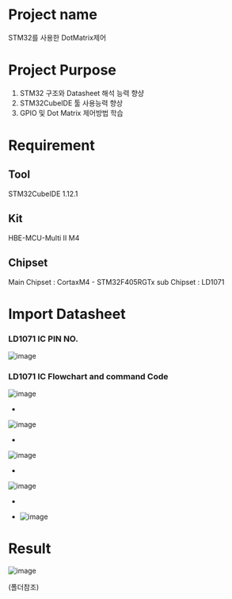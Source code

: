# Project name
STM32를 사용한 DotMatrix제어

# Project Purpose
1. STM32 구조와 Datasheet 해석 능력 향샹
2. STM32CubeIDE 툴 사용능력 향상
3. GPIO 및 Dot Matrix 제어방법 학습

# Requirement

## Tool
STM32CubeIDE 1.12.1

## Kit 
HBE-MCU-Multi II M4

## Chipset 
Main Chipset : CortaxM4 - STM32F405RGTx
sub Chipset : LD1071

# Import Datasheet
### LD1071 IC PIN NO.
![image](https://github.com/HJW1250/Intel_Edge_AI_Academy/assets/114561883/f387bc67-631f-4eb2-9d43-b7eb18b43815)

### LD1071 IC Flowchart and command Code
![image](https://github.com/HJW1250/Intel_Edge_AI_Academy/assets/114561883/23c4463b-14a5-4bd9-9375-919b6df0a9ed)

- 
  
![image](https://github.com/HJW1250/Intel_Edge_AI_Academy/assets/114561883/f2b34d73-4a6b-46e9-a13c-9006e9fb0b6e)

- 
  
![image](https://github.com/HJW1250/Intel_Edge_AI_Academy/assets/114561883/5bd077e1-713a-4363-b127-f6f81603d98a)

- 
  
![image](https://github.com/HJW1250/Intel_Edge_AI_Academy/assets/114561883/b86f37d7-b584-4e2a-8743-74dbe835dafc)

- 
  
- ![image](https://github.com/HJW1250/Intel_Edge_AI_Academy/assets/114561883/b7b6cbfc-0cd9-457e-b448-26eda3ec6a54)

# Result
![image](https://github.com/HJW1250/Intel_Edge_AI_Academy/assets/114561883/49ef2f57-5bd4-43cb-90f9-a8b81a9a44ce)

(폴더참조)
